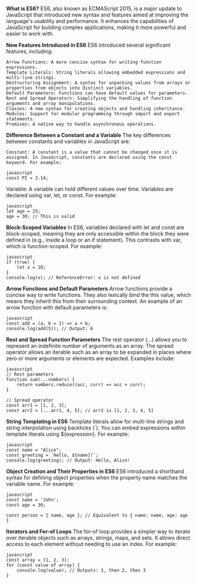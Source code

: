 **What is ES6?**
ES6, also known as ECMAScript 2015, is a major update to JavaScript that introduced new syntax and features aimed at improving the language's usability and performance. It enhances the capabilities of JavaScript for building complex applications, making it more powerful and easier to work with.

****New Features Introduced in ES6****
ES6 introduced several significant features, including:

    Arrow Functions: A more concise syntax for writing function expressions.
    Template Literals: String literals allowing embedded expressions and multi-line strings.
    Destructuring Assignment: A syntax for unpacking values from arrays or properties from objects into distinct variables.
    Default Parameters: Functions can have default values for parameters.
    Rest and Spread Operators: Simplifying the handling of function arguments and array manipulations.
    Classes: A new syntax for creating objects and handling inheritance.
    Modules: Support for modular programming through import and export statements.
    Promises: A native way to handle asynchronous operations.

****Difference Between a Constant and a Variable****
The key differences between constants and variables in JavaScript are:

    Constant: A constant is a value that cannot be changed once it is assigned. In JavaScript, constants are declared using the const keyword. For example:

    javascript
    const PI = 3.14;

Variable: A variable can hold different values over time. Variables are declared using var, let, or const. For example:

```
javascript
let age = 25;
age = 30; // This is valid
```

****Block-Scoped Variables****
In ES6, variables declared with let and const are block-scoped, meaning they are only accessible within the block they were defined in (e.g., inside a loop or an if statement). This contrasts with var, which is function-scoped. For example:

```
javascript
if (true) {
    let x = 10;
}
console.log(x); // ReferenceError: x is not defined
```

****Arrow Functions and Default Parameters****
Arrow functions provide a concise way to write functions. They also lexically bind the this value, which means they inherit this from their surrounding context. An example of an arrow function with default parameters is:

```
javascript
const add = (a, b = 1) => a + b;
console.log(add(5)); // Output: 6
```

****Rest and Spread Function Parameters****
The rest operator (...) allows you to represent an indefinite number of arguments as an array. The spread operator allows an iterable such as an array to be expanded in places where zero or more arguments or elements are expected. Examples include:

```
javascript
// Rest parameters
function sum(...numbers) {
    return numbers.reduce((acc, curr) => acc + curr);
}
```
```
// Spread operator
const arr1 = [1, 2, 3];
const arr2 = [...arr1, 4, 5]; // arr2 is [1, 2, 3, 4, 5]
```

****String Templating in ES6****
Template literals allow for multi-line strings and string interpolation using backticks (`). You can embed expressions within template literals using ${expression}. For example:

```
javascript
const name = "Alice";
const greeting = `Hello, ${name}!`;
console.log(greeting); // Output: Hello, Alice!
```

****Object Creation and Their Properties in ES6****
ES6 introduced a shorthand syntax for defining object properties when the property name matches the variable name. For example:

```
javascript
const name = 'John';
const age = 30;

const person = { name, age }; // Equivalent to { name: name, age: age }
```

****Iterators and For-of Loops****
The for-of loop provides a simpler way to iterate over iterable objects such as arrays, strings, maps, and sets. It allows direct access to each element without needing to use an index. For example:

```
javascript
const array = [1, 2, 3];
for (const value of array) {
    console.log(value); // Outputs: 1, then 2, then 3
}
```
